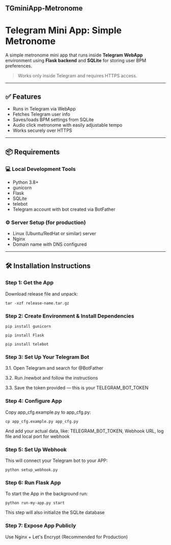 ## TGminiApp-Metronome
# Telegram Mini App: Simple Metronome

A simple metronome mini app that runs inside **Telegram WebApp** environment using **Flask backend** and **SQLite** for storing user BPM preferences.

> Works only inside Telegram and requires HTTPS access.

---

## ✅ Features

- Runs in Telegram via WebApp
- Fetches Telegram user info
- Saves/loads BPM settings from SQLite
- Audio click metronome with easily adjustable tempo
- Works securely over HTTPS

---

## 📦 Requirements

### 💻 Local Development Tools

- Python 3.8+
- gunicorn
- Flask
- SQLite
- telebot
- Telegram account with bot created via BotFather

### ⚙️ Server Setup (for production)

- Linux (Ubuntu/RedHat or similar) server
- Nginx
- Domain name with DNS configured

---

## 🛠️ Installation Instructions

### Step 1: Get the App

Download release file and unpack:

`tar -xzf release-name.tar.gz`

### Step 2: Create Environment & Install Dependencies

`pip install gunicorn`

`pip install Flask`

`pip install telebot`

### Step 3: Set Up Your Telegram Bot

3.1. Open Telegram and search for @BotFather

3.2. Run /newbot and follow the instructions

3.3. Save the token provided — this is your TELEGRAM_BOT_TOKEN

### Step 4: Configure App

Copy app_cfg.example.py to app_cfg.py:

`cp app_cfg.example.py app_cfg.py`

And add your actual data, like: TELEGRAM_BOT_TOKEN, Webhook URL, log file and local port for webhook

### Step 5: Set Up Webhook 

This will connect your Telegram bot to your APP:

`python setup_webhook.py`

### Step 6: Run Flask App

To start the App in the background run: 

`python run-my-app.py start`

This step will also initialize the SQLite database

### Step 7: Expose App Publicly 

Use Nginx + Let's Encrypt (Recommended for Production)
